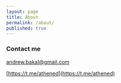 ```yaml
---
layout: page
title: About
permalink: /about/
published: true
---
```

### Contact me

[andrew.bakal@gmail.com](andrew.bakal@gmail.com)

[https://t.me/athened](https://t.me/athened)
